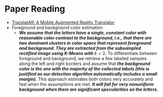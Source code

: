 # Paper Reading
- [TranslatAR: A Mobile Augmented Reality Translator](http://vfragoso.com/pdfs/131.pdf)
- Foreground and background color estimation
    - ***We assume that the letters have a single, constant color with reasonable color contrast to the background, i.e., that there are two dominant clusters in color space that represent foreground and background. They are extracted from the subsampled rectified image using K-Means with*** $k = 2$***.*** To differentiate between foreground and background, we retrieve a few labeled samples along the left and right borders and assume that ***the background color is the one with the majority of the collected labels (this is justified as our detection algorithm automatically includes a small margin).*** This approach estimates both colors very accurately and fast when the assumptions are met. ***It will fail for very nonuniform background when there are significant specularities on the letters.***